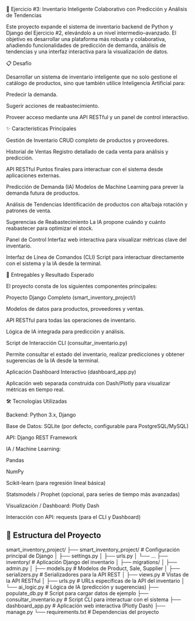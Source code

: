 🚀 Ejercicio #3: Inventario Inteligente Colaborativo con Predicción y Análisis de Tendencias

Este proyecto expande el sistema de inventario backend de Python y Django del Ejercicio #2, elevándolo a un nivel intermedio–avanzado.
El objetivo es desarrollar una plataforma más robusta y colaborativa, añadiendo funcionalidades de predicción de demanda, análisis de tendencias y una interfaz interactiva para la visualización de datos.

📋 Desafío

Desarrollar un sistema de inventario inteligente que no solo gestione el catálogo de productos, sino que también utilice Inteligencia Artificial para:

Predecir la demanda.

Sugerir acciones de reabastecimiento.

Proveer acceso mediante una API RESTful y un panel de control interactivo.

✨ Características Principales

Gestión de Inventario
CRUD completo de productos y proveedores.

Historial de Ventas
Registro detallado de cada venta para análisis y predicción.

API RESTful
Puntos finales para interactuar con el sistema desde aplicaciones externas.

Predicción de Demanda (IA)
Modelos de Machine Learning para prever la demanda futura de productos.

Análisis de Tendencias
Identificación de productos con alta/baja rotación y patrones de venta.

Sugerencias de Reabastecimiento
La IA propone cuándo y cuánto reabastecer para optimizar el stock.

Panel de Control
Interfaz web interactiva para visualizar métricas clave del inventario.

Interfaz de Línea de Comandos (CLI)
Script para interactuar directamente con el sistema y la IA desde la terminal.

🎯 Entregables y Resultado Esperado

El proyecto consta de los siguientes componentes principales:

Proyecto Django Completo (smart_inventory_project/)

Modelos de datos para productos, proveedores y ventas.

API RESTful para todas las operaciones de inventario.

Lógica de IA integrada para predicción y análisis.

Script de Interacción CLI (consultar_inventario.py)

Permite consultar el estado del inventario, realizar predicciones y obtener sugerencias de la IA desde la terminal.

Aplicación Dashboard Interactivo (dashboard_app.py)

Aplicación web separada construida con Dash/Plotly para visualizar métricas en tiempo real.

🛠️ Tecnologías Utilizadas

Backend: Python 3.x, Django

Base de Datos: SQLite (por defecto, configurable para PostgreSQL/MySQL)

API: Django REST Framework

IA / Machine Learning:

Pandas

NumPy

Scikit-learn (para regresión lineal básica)

Statsmodels / Prophet (opcional, para series de tiempo más avanzadas)

Visualización / Dashboard: Plotly Dash

Interacción con API: requests (para el CLI y Dashboard)

📂 Estructura del Proyecto
-----------------------------------------
smart_inventory_project/
├── smart_inventory_project/      # Configuración principal de Django
│   ├── settings.py
│   ├── urls.py
│   └── ...
├── inventory/                    # Aplicación Django del inventario
│   ├── migrations/
│   ├── admin.py
│   ├── models.py                 # Modelos de Product, Sale, Supplier
│   ├── serializers.py            # Serializadores para la API REST
│   ├── views.py                  # Vistas de la API RESTful
│   ├── urls.py                   # URLs específicas de la API del inventario
│   └── ai_logic.py               # Lógica de IA (predicción y sugerencias)
├── populate_db.py                # Script para cargar datos de ejemplo
├── consultar_inventario.py       # Script CLI para interactuar con el sistema
├── dashboard_app.py              # Aplicación web interactiva (Plotly Dash)
├── manage.py
└── requirements.txt              # Dependencias del proyecto
